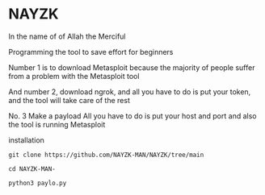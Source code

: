 # NAYZK

In the name of of Allah the Merciful 

Programming the tool to save effort for beginners

Number 1 is to download Metasploit because the majority of people suffer from a problem with the Metasploit tool  

And number 2, download ngrok, and all you have to do is put your token, and the tool will take care of the rest 

No. 3 Make a payload All you have to do is put your host and port and also the tool is running Metasploit 

installation 

`git clone https://github.com/NAYZK-MAN/NAYZK/tree/main`

`cd NAYZK-MAN-`

`python3 paylo.py`
